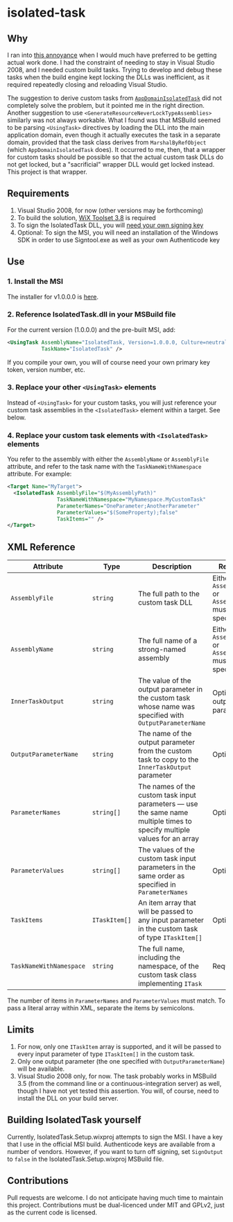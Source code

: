 isolated-task
=============

Why
---

I ran into [this annoyance](http://stackoverflow.com/q/3371545/239394) when
I would much have preferred to be getting actual work done.  I had the
constraint of needing to stay in Visual Studio 2008, and I needed custom
build tasks.  Trying to develop and debug these tasks when the build
engine kept locking the DLLs was inefficient, as it required repeatedly
closing and reloading Visual Studio.

The suggestion to derive custom tasks from [`AppDomainIsolatedTask`](http://msdn.microsoft.com/en-us/library/microsoft.build.utilities.appdomainisolatedtask(v=vs.90).aspx) did not completely solve the problem, but it pointed me in the
right direction.  Another suggestion to use
`<GenerateResourceNeverLockTypeAssemblies>` similarly was not
always workable.  What I found was that MSBuild seemed to be parsing
`<UsingTask>` directives by loading the DLL into the main application
domain, even though it actually executes the task in a separate domain,
provided that the task class derives from `MarshalByRefObject` (which
`AppDomainIsolatedTask` does).  It occurred to me, then, that a wrapper
for custom tasks should be possible so that the actual custom task DLLs
do not get locked, but a "sacrificial" wrapper DLL would get locked
instead.  This project is that wrapper.

Requirements
------------

1. Visual Studio 2008, for now (other versions may be forthcoming)
2. To build the solution, [WiX Toolset 3.8](http://wixtoolset.org/) is required
3. To sign the IsolatedTask DLL, you will [need your own signing key](http://msdn.microsoft.com/en-us/library/ms247123(v=vs.90).aspx)
4. Optional: To sign the MSI, you will need an installation of the
   Windows SDK in order to use Signtool.exe as well as your
   own Authenticode key

Use
---

### 1. Install the MSI

The installer for v1.0.0.0 is [here](https://github.com/abrobston/isolated-task/releases/download/v1.0.0.0/IsolatedTask.msi).

### 2. Reference IsolatedTask.dll in your MSBuild file

For the current version (1.0.0.0) and the pre-built MSI, add:

```xml
<UsingTask AssemblyName="IsolatedTask, Version=1.0.0.0, Culture=neutral, PublicKeyToken=2b71fcced119aa9c, processorArchitecture=MSIL"
           TaskName="IsolatedTask" />
```

If you compile your own, you will of course need your own primary key token,
version number, etc.

### 3. Replace your other `<UsingTask>` elements

Instead of `<UsingTask>` for your custom tasks, you will just
reference your custom task assemblies in the `<IsolatedTask>`
element within a target.  See below.

### 4. Replace your custom task elements with `<IsolatedTask>` elements

You refer to the assembly with either the `AssemblyName` or `AssemblyFile`
attribute, and refer to the task name with the `TaskNameWithNamespace`
attribute.  For example:

```xml
<Target Name="MyTarget">
  <IsolatedTask AssemblyFile="$(MyAssemblyPath)"
                TaskNameWithNamespace="MyNamespace.MyCustomTask"
                ParameterNames="OneParameter;AnotherParameter"
                ParameterValues="$(SomeProperty);false"
                TaskItems="" />
</Target>
```

XML Reference
-------------

| Attribute | Type | Description | Required |
| --------- | ---- | ----------- | -------- |
| `AssemblyFile` | `string` | The full path to the custom task DLL | Either `AssemblyName` or `AssemblyFile` must be specified |
| `AssemblyName` | `string` | The full name of a strong-named assembly | Either `AssemblyName` or `AssemblyFile` must be specified |
| `InnerTaskOutput` | `string` | The value of the output parameter in the custom task whose name was specified with `OutputParameterName` | Optional output parameter |
| `OutputParameterName` | `string` | The name of the output parameter from the custom task to copy to the `InnerTaskOutput` parameter | Optional |
| `ParameterNames` | `string[]` | The names of the custom task input parameters &mdash; use the same name multiple times to specify multiple values for an array | Optional |
| `ParameterValues` | `string[]` | The values of the custom task input parameters in the same order as specified in `ParameterNames` | Optional |
| `TaskItems` | `ITaskItem[]` | An item array that will be passed to any input parameter in the custom task of type `ITaskItem[]` | Optional |
| `TaskNameWithNamespace` | `string` | The full name, including the namespace, of the custom task class implementing `ITask` | Required |

The number of items in `ParameterNames` and `ParameterValues` must match.
To pass a literal array within XML, separate the items by semicolons.

Limits
------

1. For now, only one `ITaskItem` array is supported, and it will be passed
   to every input parameter of type `ITaskItem[]` in the custom task.
2. Only one output parameter (the one specified with `OutputParameterName`)
   will be available.
3. Visual Studio 2008 only, for now.  The task probably works in
   MSBuild 3.5 (from the command line or a continuous-integration server)
   as well, though I have not yet tested this assertion.  You will, of
   course, need to install the DLL on your build server.

Building IsolatedTask yourself
------------------------------

Currently, IsolatedTask.Setup.wixproj attempts to sign the MSI.  I have
a key that I use in the official MSI build.  Authenticode keys are
available from a number of vendors.  However, if you want to turn off
signing, set `SignOutput` to `false` in the IsolatedTask.Setup.wixproj
MSBuild file.

Contributions
-------------
Pull requests are welcome.  I do not anticipate having much time to
maintain this project.  Contributions must be dual-licenced under
MIT and GPLv2, just as the current code is licensed.
